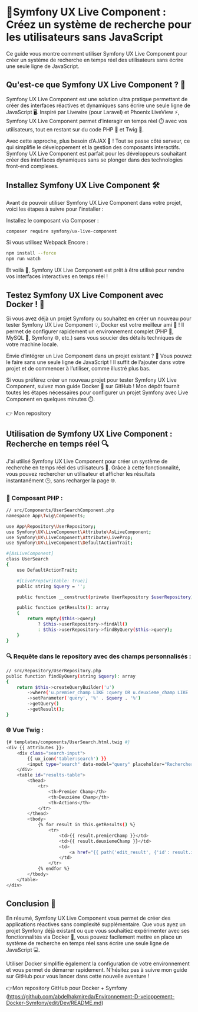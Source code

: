 # 🚀Symfony UX Live Component : Créez un système de recherche pour les utilisateurs sans JavaScript

Ce guide vous montre comment utiliser Symfony UX Live Component pour créer un système de recherche en temps réel des utilisateurs sans écrire une seule ligne de JavaScript.

## Qu'est-ce que Symfony UX Live Component ? 🧩

Symfony UX Live Component est une solution ultra pratique permettant de créer des interfaces réactives et dynamiques sans écrire une seule ligne de JavaScript 🖥️. Inspiré par Livewire (pour Laravel) et Phoenix LiveView ⚡, Symfony UX Live Component permet d’interagir en temps réel ⏱️ avec vos utilisateurs, tout en restant sur du code PHP 🐘 et Twig 🧶.

Avec cette approche, plus besoin d’AJAX 🚀 ! Tout se passe côté serveur, ce qui simplifie le développement et la gestion des composants interactifs. Symfony UX Live Component est parfait pour les développeurs souhaitant créer des interfaces dynamiques sans se plonger dans des technologies front-end complexes.

## Installez Symfony UX Live Component 🛠️

Avant de pouvoir utiliser Symfony UX Live Component dans votre projet, voici les étapes à suivre pour l'installer :

Installez le composant via Composer :
```bash
composer require symfony/ux-live-component
```
Si vous utilisez Webpack Encore :
```bash
npm install --force
npm run watch
```
Et voilà 🎉, Symfony UX Live Component est prêt à être utilisé pour rendre vos interfaces interactives en temps réel !

## Testez Symfony UX Live Component avec Docker ! 🐳
Si vous avez déjà un projet Symfony ou souhaitez en créer un nouveau pour tester Symfony UX Live Component 💡, Docker est votre meilleur ami 🤝 ! Il permet de configurer rapidement un environnement complet (PHP 🐘, MySQL 🐬, Symfony 🌐, etc.) sans vous soucier des détails techniques de votre machine locale.

Envie d’intégrer un Live Component dans un projet existant ? 🎯 Vous pouvez le faire sans une seule ligne de JavaScript ! Il suffit de l’ajouter dans votre projet et de commencer à l’utiliser, comme illustré plus bas.

Si vous préférez créer un nouveau projet pour tester Symfony UX Live Component, suivez mon guide Docker 🐳 sur GitHub ! Mon dépôt fournit toutes les étapes nécessaires pour configurer un projet Symfony avec Live Component en quelques minutes ⏱️.

👉 Mon repository

## Utilisation de Symfony UX Live Component : Recherche en temps réel 🔍
J'ai utilisé Symfony UX Live Component pour créer un système de recherche en temps réel des utilisateurs 👥. 
Grâce à cette fonctionnalité, vous pouvez rechercher un utilisateur et afficher les résultats instantanément 🕒, sans recharger la page 🌐.
### 📜 Composant PHP :
```bash
// src/Components/UserSearchComponent.php
namespace App\Twig\Components;

use App\Repository\UserRepository;
use Symfony\UX\LiveComponent\Attribute\AsLiveComponent;
use Symfony\UX\LiveComponent\Attribute\LiveProp;
use Symfony\UX\LiveComponent\DefaultActionTrait;

#[AsLiveComponent]
class UserSearch
{
    use DefaultActionTrait;

    #[LiveProp(writable: true)]
    public string $query = '';

    public function __construct(private UserRepository $userRepository) {}

    public function getResults(): array
    {
        return empty($this->query) 
            ? $this->userRepository->findAll()
            : $this->userRepository->findByQuery($this->query);
    }
}
```

### 🔍 Requête dans le repository avec des champs personnalisés :
```bash
// src/Repository/UserRepository.php
public function findByQuery(string $query): array
{
    return $this->createQueryBuilder('u')
        ->where('u.premier_champ LIKE :query OR u.deuxieme_champ LIKE :query')
        ->setParameter('query', '%' . $query . '%')
        ->getQuery()
        ->getResult();
}
```
### 🌐 Vue Twig :
```bash
{# templates/components/UserSearch.html.twig #}
<div {{ attributes }}>
    <div class="search-input">
        {{ ux_icon('tabler:search') }}
        <input type="search" data-model="query" placeholder="Rechercher...">
    </div>
    <table id="results-table">
        <thead>
            <tr>
                <th>Premier Champ</th>
                <th>Deuxième Champ</th>
                <th>Actions</th>
            </tr>
        </thead>
        <tbody>
            {% for result in this.getResults() %}
                <tr>
                    <td>{{ result.premierChamp }}</td>
                    <td>{{ result.deuxiemeChamp }}</td>
                    <td>
                        <a href="{{ path('edit_result', {'id': result.id}) }}">Modifier</a>
                    </td>
                </tr>
            {% endfor %}
        </tbody>
    </table>
</div>
```

## Conclusion 🎯

En résumé, Symfony UX Live Component vous permet de créer des applications réactives sans complexité supplémentaire. Que vous ayez un projet Symfony déjà existant ou que vous souhaitiez expérimenter avec ses fonctionnalités via Docker 🐳, vous pouvez facilement mettre en place un système de recherche en temps réel sans écrire une seule ligne de JavaScript 💻.

Utiliser Docker simplifie également la configuration de votre environnement et vous permet de démarrer rapidement. N’hésitez pas à suivre mon guide sur GitHub pour vous lancer dans cette nouvelle aventure !

👉Mon repository GitHub pour Docker + Symfony (https://github.com/abdelhakmireda/Environnement-D-veloppement-Docker-Symfony/edit/Dev/README.md)
